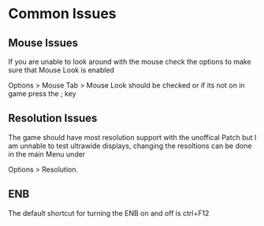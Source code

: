 # Common Issues

## Mouse Issues
If you are unable to look around with the mouse check the options to make sure that Mouse Look is enabled

Options > Mouse Tab > Mouse Look should be checked or if its not on in game press the ; key

## Resolution Issues
The game should have most resolution support with the unoffical Patch but I am unnable to test ultrawide displays, changing the resoltions can be done in the main Menu under 

Options > Resolution.

## ENB
The default shortcut for turning the ENB on and off is ctrl+F12
